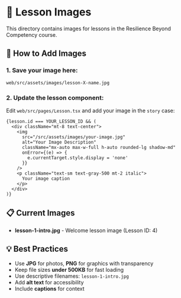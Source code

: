 # 📸 Lesson Images

This directory contains images for lessons in the Resilience Beyond Competency course.

## 🔧 How to Add Images

### 1. Save your image here:
```
web/src/assets/images/lesson-X-name.jpg
```

### 2. Update the lesson component:
Edit `web/src/pages/Lesson.tsx` and add your image in the `story` case:

```tsx
{lesson.id === YOUR_LESSON_ID && (
  <div className="mt-8 text-center">
    <img 
      src="/src/assets/images/your-image.jpg" 
      alt="Your Image Description" 
      className="mx-auto max-w-full h-auto rounded-lg shadow-md"
      onError={(e) => {
        e.currentTarget.style.display = 'none'
      }}
    />
    <p className="text-sm text-gray-500 mt-2 italic">
      Your image caption
    </p>
  </div>
)}
```

## 📋 Current Images

- **lesson-1-intro.jpg** - Welcome lesson image (Lesson ID: 4)

## 💡 Best Practices

- Use **JPG** for photos, **PNG** for graphics with transparency
- Keep file sizes **under 500KB** for fast loading
- Use descriptive filenames: `lesson-1-intro.jpg`
- Add **alt text** for accessibility
- Include **captions** for context
